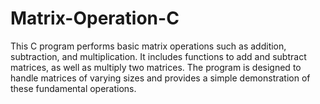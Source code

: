 # Matrix-Operation-C
This C program performs basic matrix operations such as addition, subtraction, and multiplication. It includes functions to add and subtract matrices, as well as multiply two matrices. The program is designed to handle matrices of varying sizes and provides a simple demonstration of these fundamental operations.
